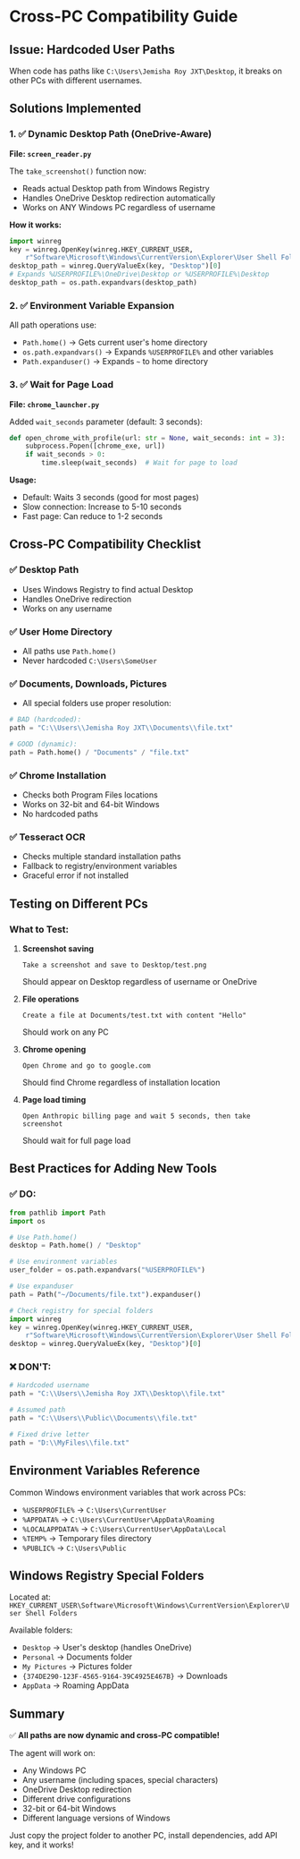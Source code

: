 # Cross-PC Compatibility Guide

## Issue: Hardcoded User Paths

When code has paths like `C:\Users\Jemisha Roy JXT\Desktop`, it breaks on other PCs with different usernames.

## Solutions Implemented

### 1. ✅ Dynamic Desktop Path (OneDrive-Aware)

**File: `screen_reader.py`**

The `take_screenshot()` function now:
- Reads actual Desktop path from Windows Registry
- Handles OneDrive Desktop redirection automatically
- Works on ANY Windows PC regardless of username

**How it works:**
```python
import winreg
key = winreg.OpenKey(winreg.HKEY_CURRENT_USER, 
    r"Software\Microsoft\Windows\CurrentVersion\Explorer\User Shell Folders")
desktop_path = winreg.QueryValueEx(key, "Desktop")[0]
# Expands %USERPROFILE%\OneDrive\Desktop or %USERPROFILE%\Desktop
desktop_path = os.path.expandvars(desktop_path)
```

### 2. ✅ Environment Variable Expansion

All path operations use:
- `Path.home()` → Gets current user's home directory
- `os.path.expandvars()` → Expands `%USERPROFILE%` and other variables
- `Path.expanduser()` → Expands `~` to home directory

### 3. ✅ Wait for Page Load

**File: `chrome_launcher.py`**

Added `wait_seconds` parameter (default: 3 seconds):
```python
def open_chrome_with_profile(url: str = None, wait_seconds: int = 3):
    subprocess.Popen([chrome_exe, url])
    if wait_seconds > 0:
        time.sleep(wait_seconds)  # Wait for page to load
```

**Usage:**
- Default: Waits 3 seconds (good for most pages)
- Slow connection: Increase to 5-10 seconds
- Fast page: Can reduce to 1-2 seconds

## Cross-PC Compatibility Checklist

### ✅ Desktop Path
- Uses Windows Registry to find actual Desktop
- Handles OneDrive redirection
- Works on any username

### ✅ User Home Directory
- All paths use `Path.home()` 
- Never hardcoded `C:\Users\SomeUser`

### ✅ Documents, Downloads, Pictures
- All special folders use proper resolution:
```python
# BAD (hardcoded):
path = "C:\\Users\\Jemisha Roy JXT\\Documents\\file.txt"

# GOOD (dynamic):
path = Path.home() / "Documents" / "file.txt"
```

### ✅ Chrome Installation
- Checks both Program Files locations
- Works on 32-bit and 64-bit Windows
- No hardcoded paths

### ✅ Tesseract OCR
- Checks multiple standard installation paths
- Fallback to registry/environment variables
- Graceful error if not installed

## Testing on Different PCs

### What to Test:

1. **Screenshot saving**
   ```
   Take a screenshot and save to Desktop/test.png
   ```
   Should appear on Desktop regardless of username or OneDrive

2. **File operations**
   ```
   Create a file at Documents/test.txt with content "Hello"
   ```
   Should work on any PC

3. **Chrome opening**
   ```
   Open Chrome and go to google.com
   ```
   Should find Chrome regardless of installation location

4. **Page load timing**
   ```
   Open Anthropic billing page and wait 5 seconds, then take screenshot
   ```
   Should wait for full page load

## Best Practices for Adding New Tools

### ✅ DO:
```python
from pathlib import Path
import os

# Use Path.home()
desktop = Path.home() / "Desktop"

# Use environment variables
user_folder = os.path.expandvars("%USERPROFILE%")

# Use expanduser
path = Path("~/Documents/file.txt").expanduser()

# Check registry for special folders
import winreg
key = winreg.OpenKey(winreg.HKEY_CURRENT_USER, 
    r"Software\Microsoft\Windows\CurrentVersion\Explorer\User Shell Folders")
desktop = winreg.QueryValueEx(key, "Desktop")[0]
```

### ❌ DON'T:
```python
# Hardcoded username
path = "C:\\Users\\Jemisha Roy JXT\\Desktop\\file.txt"

# Assumed path
path = "C:\\Users\\Public\\Documents\\file.txt"

# Fixed drive letter
path = "D:\\MyFiles\\file.txt"
```

## Environment Variables Reference

Common Windows environment variables that work across PCs:
- `%USERPROFILE%` → `C:\Users\CurrentUser`
- `%APPDATA%` → `C:\Users\CurrentUser\AppData\Roaming`
- `%LOCALAPPDATA%` → `C:\Users\CurrentUser\AppData\Local`
- `%TEMP%` → Temporary files directory
- `%PUBLIC%` → `C:\Users\Public`

## Windows Registry Special Folders

Located at: `HKEY_CURRENT_USER\Software\Microsoft\Windows\CurrentVersion\Explorer\User Shell Folders`

Available folders:
- `Desktop` → User's desktop (handles OneDrive)
- `Personal` → Documents folder
- `My Pictures` → Pictures folder
- `{374DE290-123F-4565-9164-39C4925E467B}` → Downloads
- `AppData` → Roaming AppData

## Summary

✅ **All paths are now dynamic and cross-PC compatible!**

The agent will work on:
- Any Windows PC
- Any username (including spaces, special characters)
- OneDrive Desktop redirection
- Different drive configurations
- 32-bit or 64-bit Windows
- Different language versions of Windows

Just copy the project folder to another PC, install dependencies, add API key, and it works!
